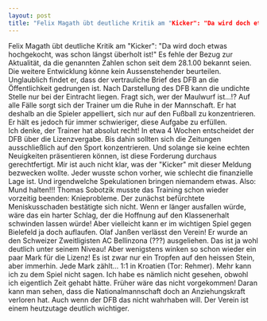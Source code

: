 ```yaml
---
layout: post
title: "Felix Magath übt deutliche Kritik am "Kicker": "Da wird doch etwas hochgekocht, was schon längst überholt ist!" Es fehle der Bezug zur Aktualität, da die genannten Zahlen schon seit dem 28.1.00 bekannt seien."
---
```


Felix Magath übt deutliche Kritik am "Kicker": "Da wird doch etwas hochgekocht, was schon längst überholt ist!" Es fehle der Bezug zur Aktualität, da die genannten Zahlen schon seit dem 28.1.00 bekannt seien. Die weitere Entwicklung könne kein Aussenstehender beurteilen. Unglaublich findet er, dass der vertrauliche Brief des DFB an die Öffentlichkeit gedrungen ist. Nach Darstellung des DFB kann die undichte Stelle nur bei der Eintracht liegen. Fragt sich, wer der Maulwurf ist...!? Auf alle Fälle sorgt sich der Trainer um die Ruhe in der Mannschaft. Er hat deshalb an die Spieler appelliert, sich nur auf den Fußball zu konzentrieren. Er hält es jedoch für immer schwieriger, diese Aufgabe zu erfüllen.  
Ich denke, der Trainer hat absolut recht! In etwa 4 Wochen entscheidet der DFB über die Lizenzvergabe. Bis dahin sollten sich die Zeitungen ausschließlich auf den Sport konzentrieren. Und solange sie keine echten Neuigkeiten präsentieren können, ist diese Forderung durchaus gerechtfertigt. Mir ist auch nicht klar, was der "Kicker" mit dieser Meldung bezwecken wollte. Jeder wusste schon vorher, wie schlecht die finanzielle Lage ist. Und irgendwelche Spekulationen bringen niemandem etwas. Also: Mund halten!!! Thomas Sobotzik musste das Training schon wieder vorzeitig beenden: Knieprobleme. Der zunächst befürchtete Meniskusschaden bestätigte sich nicht. Wenn er länger ausfallen würde, wäre das ein harter Schlag, der die Hoffnung auf den Klassenerhalt schwinden lassen würde! Aber vielleicht kann er im wichtigen Spiel gegen Bielefeld ja doch auflaufen. Olaf Janßen verlässt den Verein! Er wurde an den Schweizer Zweitligisten AC Bellinzona (???) ausgeliehen. Das ist ja wohl deutlich unter seinem Niveau! Aber wenigstens winken so schon wieder ein paar Mark für die Lizenz! Es ist zwar nur ein Tropfen auf den heissen Stein, aber immerhin. Jede Mark zählt... 1:1 in Kroatien (Tor: Rehmer). Mehr kann ich zu dem Spiel nicht sagen. Ich habe es nämlich nicht gesehen, obwohl ich eigentlich Zeit gehabt hätte. Früher wäre das nicht vorgekommen! Daran kann man sehen, dass die Nationalmannschaft doch an Anziehungskraft verloren hat. Auch wenn der DFB das nicht wahrhaben will. Der Verein ist einem heutzutage deutlich wichtiger.
